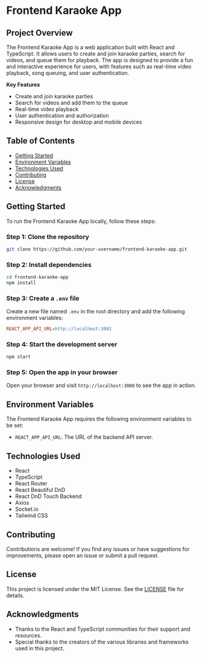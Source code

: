 **Frontend Karaoke App**
=========================

**Project Overview**
-------------------

The Frontend Karaoke App is a web application built with React and TypeScript. It allows users to create and join karaoke parties, search for videos, and queue them for playback. The app is designed to provide a fun and interactive experience for users, with features such as real-time video playback, song queuing, and user authentication.

**Key Features**

* Create and join karaoke parties
* Search for videos and add them to the queue
* Real-time video playback
* User authentication and authorization
* Responsive design for desktop and mobile devices

**Table of Contents**
-----------------

* [Getting Started](#getting-started)
* [Environment Variables](#environment-variables)
* [Technologies Used](#technologies-used)
* [Contributing](#contributing)
* [License](#license)
* [Acknowledgments](#acknowledgments)

**Getting Started**
-----------------

To run the Frontend Karaoke App locally, follow these steps:

### Step 1: Clone the repository

```bash
git clone https://github.com/your-username/frontend-karaoke-app.git
```

### Step 2: Install dependencies

```bash
cd frontend-karaoke-app
npm install
```

### Step 3: Create a `.env` file

Create a new file named `.env` in the root directory and add the following environment variables:

```makefile
REACT_APP_API_URL=http://localhost:3001
```

### Step 4: Start the development server

```bash
npm start
```

### Step 5: Open the app in your browser

Open your browser and visit `http://localhost:3000` to see the app in action.

**Environment Variables**
-------------------------

The Frontend Karaoke App requires the following environment variables to be set:

* `REACT_APP_API_URL`: The URL of the backend API server.

**Technologies Used**
--------------------

* React
* TypeScript
* React Router
* React Beautiful DnD
* React DnD Touch Backend
* Axios
* Socket.io
* Tailwind CSS

**Contributing**
--------------

Contributions are welcome! If you find any issues or have suggestions for improvements, please open an issue or submit a pull request.

**License**
---------

This project is licensed under the MIT License. See the [LICENSE](LICENSE) file for details.

**Acknowledgments**
-----------------

* Thanks to the React and TypeScript communities for their support and resources.
* Special thanks to the creators of the various libraries and frameworks used in this project.
